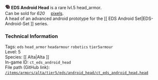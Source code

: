 ![ ](https://raw.githubusercontent.com/Ceterai/Enternia/main/items/armors/alta/tier5/eds/android_head/icon.png) **EDS Android Head** is a rare lvl.5 head_armor.  
Can be sold for *620* <img src="https://starbounder.org/mediawiki/images/2/21/Pixel.png" width="12" height="16"/> [pixels](https://starbounder.org/Pixel).  
A head of an advanced android prototype for the [[ EDS Android Set|EDS-Android-Set ]] series.

### Technical Information

Tags: `eds` `head_armor` `headarmour` `robotics` `tier5armour`  
Level: 5  
Species: [[ Alta|Alta ]]  
In-game ID: `ct_eds_android_head`  
File path (GitHub link): [`/items/armors/alta/tier5/eds/android_head/ct_eds_android_head.head`](https://github.com/Ceterai/Enternia/blob/main/items/armors/alta/tier5/eds/android_head/ct_eds_android_head.head)
